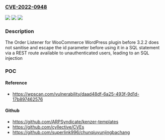 ### [CVE-2022-0948](https://cve.mitre.org/cgi-bin/cvename.cgi?name=CVE-2022-0948)
![](https://img.shields.io/static/v1?label=Product&message=Order%20Listener%20for%20WooCommerce%20%E2%80%93%20Play%20Sounds%20Instantly%20on%20New%20Orders&color=blue)
![](https://img.shields.io/static/v1?label=Version&message=3.2.2%20&color=brightgreen)
![](https://img.shields.io/static/v1?label=Vulnerability&message=CWE-89%20SQL%20Injection&color=brightgreen)

### Description

The Order Listener for WooCommerce WordPress plugin before 3.2.2 does not sanitise and escape the id parameter before using it in a SQL statement via a REST route available to unauthenticated users, leading to an SQL injection

### POC

#### Reference
- https://wpscan.com/vulnerability/daad48df-6a25-493f-9d1d-17b897462576

#### Github
- https://github.com/ARPSyndicate/kenzer-templates
- https://github.com/cyllective/CVEs
- https://github.com/superlink996/chunqiuyunjingbachang

